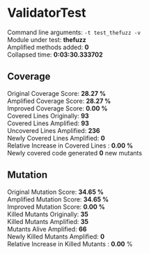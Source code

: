 



# ValidatorTest
  
Command line arguments: `-t test_thefuzz -v`  
Module under test: **thefuzz**  
Amplified methods added: **0**  
Collapsed time: **0:03:30.333702**
## Coverage
  
Original Coverage Score: **28.27 %**  
Amplified Coverage Score: **28.27 %**  
Improved Coverage Score: **0.00 %**  
Covered Lines Originally: **93**  
Covered Lines Amplified: **93**  
Uncovered Lines Amplified: **236**  
Newly Covered Lines Amplified: **0**  
Relative Increase in Covered Lines : **0.00 %**  
Newly covered code generated **0** new mutants
## Mutation
  
Original Mutation Score: **34.65 %**  
Amplified Mutation Score: **34.65 %**  
Improved Mutation Score: **0.00 %**  
Killed Mutants Originally: **35**  
Killed Mutants Amplified: **35**  
Mutants Alive Amplified: **66**  
Newly Killed Mutants Amplified: **0**  
Relative Increase in Killed Mutants : **0.00** %
